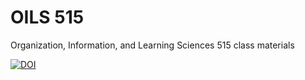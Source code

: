 OILS 515 
=======

Organization, Information, and Learning Sciences 515 class materials 

[![DOI](https://zenodo.org/badge/11673466.svg)](https://zenodo.org/badge/latestdoi/11673466)

